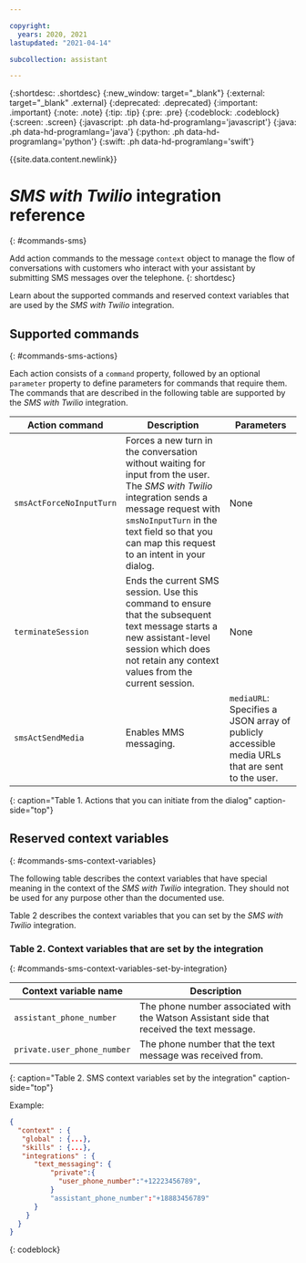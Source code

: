```yaml
---

copyright:
  years: 2020, 2021
lastupdated: "2021-04-14"

subcollection: assistant

---
```


{:shortdesc: .shortdesc}
{:new_window: target="_blank"}
{:external: target="_blank" .external}
{:deprecated: .deprecated}
{:important: .important}
{:note: .note}
{:tip: .tip}
{:pre: .pre}
{:codeblock: .codeblock}
{:screen: .screen}
{:javascript: .ph data-hd-programlang='javascript'}
{:java: .ph data-hd-programlang='java'}
{:python: .ph data-hd-programlang='python'}
{:swift: .ph data-hd-programlang='swift'}

{{site.data.content.newlink}}

# *SMS with Twilio* integration reference
{: #commands-sms}

Add action commands to the message `context` object to manage the flow of conversations with customers who interact with your assistant by submitting SMS messages over the telephone.
{: shortdesc}

Learn about the supported commands and reserved context variables that are used by the *SMS with Twilio* integration.

## Supported commands
{: #commands-sms-actions}

Each action consists of a `command` property, followed by an optional `parameter` property to define parameters for commands that require them. The commands that are described in the following table are supported by the *SMS with Twilio* integration.

| Action command | Description | Parameters |
| ----- | ----- | ----- |
| `smsActForceNoInputTurn` | Forces a new turn in the conversation without waiting for input from the user. The *SMS with Twilio* integration sends a message request with `smsNoInputTurn` in the text field so that you can map this request to an intent in your dialog. | None |
| `terminateSession` | Ends the current SMS session. Use this command to ensure that the subsequent text message starts a new assistant-level session which does not retain any context values from the current session. | None |
| `smsActSendMedia` | Enables MMS messaging.  | `mediaURL`: Specifies a JSON array of publicly accessible media URLs that are sent to the user. |
{: caption="Table 1. Actions that you can initiate from the dialog" caption-side="top"}

## Reserved context variables
{: #commands-sms-context-variables}

The following table describes the context variables that have special meaning in the context of the *SMS with Twilio* integration. They should not be used for any purpose other than the documented use.

Table 2 describes the context variables that you can set by the *SMS with Twilio* integration.

### Table 2. Context variables that are set by the integration
{: #commands-sms-context-variables-set-by-integration}

| Context variable name | Description |
| --------------------- | ----------- |
| `assistant_phone_number` | The phone number associated with the Watson Assistant side that received the text message. |
| `private.user_phone_number` | The phone number that the text message was received from. |
{: caption="Table 2. SMS context variables set by the integration" caption-side="top"}

Example:

```json
{
  "context" : {
   "global" : {...},
   "skills" : {...},
   "integrations" : {
      "text_messaging": {
          "private":{
            "user_phone_number":"+12223456789",
          }
          "assistant_phone_number":"+18883456789"
      }
    }
  }
}
```
{: codeblock}

